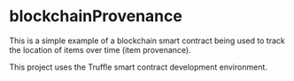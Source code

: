 # blockchainProvenance
This is a simple example of a blockchain smart contract being used to track the location of items over time (item provenance).

This project uses the Truffle smart contract development environment.
